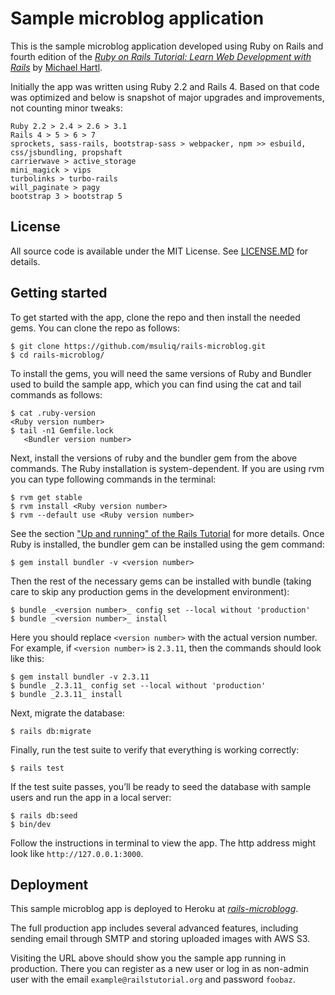 # Sample microblog application

This is the sample microblog application developed using Ruby on Rails and fourth edition of the [*Ruby on Rails Tutorial: Learn Web Development with Rails*](https://www.railstutorial.org/) by [Michael Hartl](https://www.michaelhartl.com/).

Initially the app was written using Ruby 2.2 and Rails 4. Based on that code was optimized and below is snapshot of major upgrades and improvements, not counting minor tweaks:

    Ruby 2.2 > 2.4 > 2.6 > 3.1
    Rails 4 > 5 > 6 > 7
    sprockets, sass-rails, bootstrap-sass > webpacker, npm >> esbuild, css/jsbundling, propshaft
    carrierwave > active_storage
    mini_magick > vips
    turbolinks > turbo-rails
    will_paginate > pagy
    bootstrap 3 > bootstrap 5

## License
All source code is available under the MIT License. See [LICENSE.MD](https://github.com/msuliq/rails-microblog/blob/master/LICENSE.MD) for details.

## Getting started
To get started with the app, clone the repo and then install the needed gems. You can clone the repo as follows:

```
$ git clone https://github.com/msuliq/rails-microblog.git 
$ cd rails-microblog/
```

To install the gems, you will need the same versions of Ruby and Bundler used to build the sample app, which you can find using the cat and tail commands as follows:

```
$ cat .ruby-version
<Ruby version number>
$ tail -n1 Gemfile.lock
   <Bundler version number>
```

Next, install the versions of ruby and the bundler gem from the above commands. The Ruby installation is system-dependent. If you are using rvm you can type following commands in the terminal:

```
$ rvm get stable
$ rvm install <Ruby version number>
$ rvm --default use <Ruby version number>
```

See the section ["Up and running" of the Rails Tutorial](https://www.learnenough.com/ruby-on-rails-7th-edition-tutorial#sec-up_and_running) for more details. Once Ruby is installed, the bundler gem can be installed using the gem command:

```
$ gem install bundler -v <version number>
```

Then the rest of the necessary gems can be installed with bundle (taking care to skip any production gems in the development environment):

```
$ bundle _<version number>_ config set --local without 'production'
$ bundle _<version number>_ install
```

Here you should replace `<version number>` with the actual version number. For example, if `<version number>` is `2.3.11`, then the commands should look like this:

```
$ gem install bundler -v 2.3.11
$ bundle _2.3.11_ config set --local without 'production'
$ bundle _2.3.11_ install
```

Next, migrate the database:

```
$ rails db:migrate
```

Finally, run the test suite to verify that everything is working correctly:

```
$ rails test
```

If the test suite passes, you’ll be ready to seed the database with sample users and run the app in a local server:

```
$ rails db:seed
$ bin/dev
```

Follow the instructions in terminal to view the app. The http address might look like `http://127.0.0.1:3000`.

## Deployment
This sample microblog app is deployed to Heroku at [*rails-microblogg*](https://rails-microblogg.herokuapp.com).

The full production app includes several advanced features, including sending email through SMTP and storing uploaded images with AWS S3.

Visiting the URL above should show you the sample app running in production. There you can register as a new user or log in as non-admin user with the email `example@railstutorial.org` and password `foobaz`.
